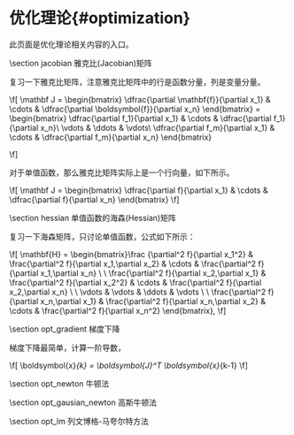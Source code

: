 优化理论{#optimization}
===========================

此页面是优化理论相关内容的入口。

\section jacobian 雅克比(Jacobian)矩阵

复习一下雅克比矩阵，注意雅克比矩阵中的行是函数分量，列是变量分量。

\f[
\mathbf J = \begin{bmatrix}
    \dfrac{\partial \mathbf{f}}{\partial x_1} & \cdots & \dfrac{\partial \boldsymbol{f}}{\partial x_n} \end{bmatrix}
= \begin{bmatrix}
    \dfrac{\partial f_1}{\partial x_1} & \cdots & \dfrac{\partial f_1}{\partial x_n}\\
    \vdots & \ddots & \vdots\\
    \dfrac{\partial f_m}{\partial x_1} & \cdots & \dfrac{\partial f_m}{\partial x_n} \end{bmatrix}

\f]

对于单值函数，那么雅克比矩阵实际上是一个行向量，如下所示。

\f[
\mathbf J = \begin{bmatrix}
    \dfrac{\partial f}{\partial x_1} & \cdots & \dfrac{\partial f}{\partial x_n} \end{bmatrix}
\f]

\section hessian 单值函数的海森(Hessian)矩阵

复习一下海森矩阵，只讨论单值函数，公式如下所示：

\f[
\mathbf{H} = \begin{bmatrix}\frac {\partial^2 f}{\partial x_1^2} & \frac{\partial^2 f}{\partial x_1\,\partial x_2} & \cdots & \frac{\partial^2 f}{\partial x_1\,\partial x_n} \\  \\
\frac{\partial^2 f}{\partial x_2\,\partial x_1} & \frac{\partial^2 f}{\partial x_2^2} & \cdots & \frac{\partial^2 f}{\partial x_2\,\partial x_n} \\  \\
\vdots & \vdots & \ddots & \vdots \\  \\
\frac{\partial^2 f}{\partial x_n\,\partial x_1} & \frac{\partial^2 f}{\partial x_n\,\partial x_2} & \cdots & \frac{\partial^2 f}{\partial x_n^2}
\end{bmatrix}\,
\f]

\section opt_gradient 梯度下降

梯度下降最简单，计算一阶导数，

\f[
    \boldsymbol{x}_{k} = \boldsymbol{J}^T \boldsymbol{x}_{k-1} 
\f]

\section opt_newton 牛顿法

\section opt_gausian_newton 高斯牛顿法

\section opt_lm 列文博格-马夸尔特方法
